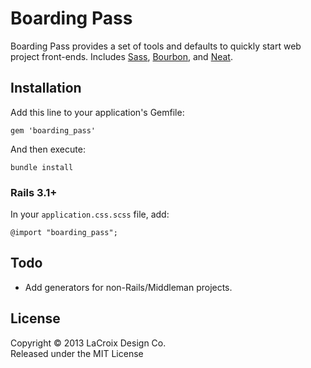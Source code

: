 # Boarding Pass

Boarding Pass provides a set of tools and defaults to quickly start web project front-ends. Includes [Sass](http://sass-lang.com/), [Bourbon](http://bourbon.io/), and [Neat](http://neat.bourbon.io/).

## Installation

Add this line to your application's Gemfile:

    gem 'boarding_pass'

And then execute:

    bundle install

### Rails 3.1+

In your `application.css.scss` file, add:

    @import "boarding_pass";

## Todo

* Add generators for non-Rails/Middleman projects.

## License

Copyright © 2013 LaCroix Design Co.  
Released under the MIT License
